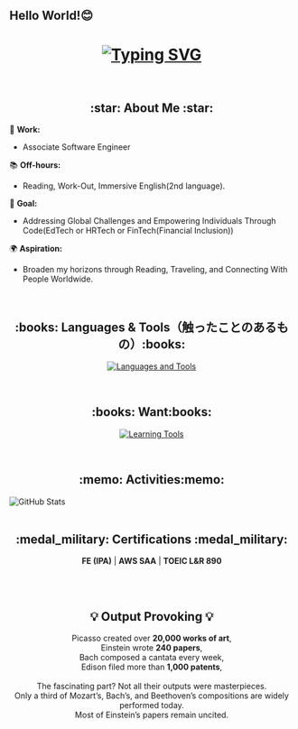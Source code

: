 ## Hello World!😊
<h1 align="center">
  <a href="https://git.io/typing-svg">
    <img src="https://readme-typing-svg.demolab.com?font=Fira+Code&size=40&pause=800&center=true&vCenter=true&width=600&height=100&lines=This+is+Hiroki.;Hello+World+%F0%9F%91%8B" alt="Typing SVG" />
  </a>
</h1>

<br>

<h2 align="center">:star: About Me :star:</h2>

💼 <strong>Work:</strong>
- Associate Software Engineer
  
📚 <strong>Off-hours:</strong>
- Reading, Work-Out, Immersive English(2nd language).

🎯 <strong>Goal:</strong>
- Addressing Global Challenges and Empowering Individuals Through Code(EdTech or HRTech or FinTech(Financial Inclusion))

🌍 <strong>Aspiration:</strong>
- Broaden my horizons through Reading, Traveling, and Connecting With People Worldwide.


<br>

<h2 align="center">:books: Languages & Tools（触ったことのあるもの）:books:</h2>
<p align="center">
  <a href="https://skillicons.dev">
    <img src="https://skillicons.dev/icons?i=java,js,ts,react,nextjs,nodejs,rails,ruby,py,django,php,laravel,html,css,mysql,postgres,linux,docker,aws,git,cursor" alt="Languages and Tools" />
  </a>
</p>

<br>

<h2 align="center">:books: Want:books:</h2>
<p align="center">
  <a href="https://skillicons.dev">
    <img src="https://skillicons.dev/icons?i=go,kubernetes,terraform,gcp" alt="Learning Tools" />
  </a>
</p>

<br>

<h2 align="center">:memo: Activities:memo:</h2>
<div align="center">
  <div style="display: flex;">
    <img src="https://github-readme-stats.vercel.app/api?username=hirokishimizu39&show_icons=true&theme=tokyonight&hide_border=true&bg_color=1a1b27&title_color=36BCF7&icon_color=36BCF7&text_color=ffffff&ring_color=36BCF7&card_width=320" alt="GitHub Stats" />
  </div>
</div>

<br>

<h2 align="center">:medal_military: Certifications :medal_military:</h2>
<p align="center">
  <strong>FE (IPA)</strong> | <strong>AWS SAA</strong> | <strong>TOEIC L&R 890</strong>
</p>
<br>
<br>

<h2 align="center">💡 Output Provoking 💡</h2>
<p align="center">
  Picasso created over <strong>20,000 works of art</strong>,<br>
  Einstein wrote <strong>240 papers</strong>,<br>
  Bach composed a cantata every week,<br>
  Edison filed more than <strong>1,000 patents</strong>,<br>
  <br>
  The fascinating part? Not all their outputs were masterpieces.<br>
  Only a third of Mozart’s, Bach’s, and Beethoven’s compositions are widely performed today.<br>
  Most of Einstein’s papers remain uncited.<br>
</p>




